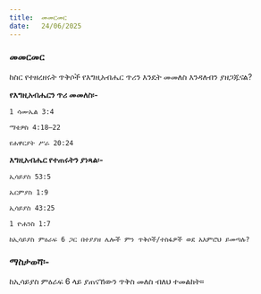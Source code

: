 ```yaml
---
title:  መመርመር
date:   24/06/2025
---
```


### መመርመር

ከስር የተዘረዘሩት ጥቅሶች የእግዚአብሔር ጥሪን እንዴት መመለስ እንዳለብን ያዘጋጁናል?

**የእግዚአብሔርን ጥሪ መመለስ፡-**

`1 ሳሙኤል 3:4`

`ማቴዎስ 4:18–22`

`የሐዋርያት ሥራ 20:24`

**እግዚአብሔር የተጠሩትን ያነጻል፡-**

`ኢሳይያስ 53:5`

`ኤርምያስ 1:9`

`ኢሳይያስ 43:25`

`1 ዮሐንስ 1:7`

`ከኢሳይያስ ምዕራፍ 6 ጋር በተያያዘ ሌሎች ምን ጥቅሶች/ተስፋዎች ወደ አእምሮህ ይመጣሉ?`

### ማስታወሻ፡-

ከኢሳይያስ ምዕራፍ 6 ላይ ያጠናኸውን ጥቅስ መለስ ብለህ ተመልከት።